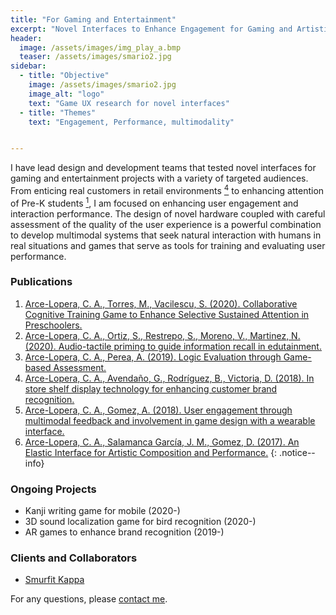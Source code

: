 ```yaml
---
title: "For Gaming and Entertainment"
excerpt: "Novel Interfaces to Enhance Engagement for Gaming and Artistic Performances"
header:
  image: /assets/images/img_play_a.bmp
  teaser: /assets/images/smario2.jpg
sidebar:
  - title: "Objective"
    image: /assets/images/smario2.jpg
    image_alt: "logo"
    text: "Game UX research for novel interfaces"
  - title: "Themes"
    text: "Engagement, Performance, multimodality"


---
```

I have lead design and development teams that tested novel interfaces for gaming and entertainment projects with
a variety of targeted audiences. From enticing real customers in retail environments [<sup>4</sup>](https://dl.acm.org/doi/10.1145/3292147.3292186)
to enhancing attention of Pre-K students [<sup>1</sup>](https://link.springer.com/chapter/10.1007%2F978-3-030-50896-8_34), 
I am focused on enhancing user engagement and interaction performance. The design of novel hardware
coupled with careful assessment of the quality of the user experience is a powerful combination to develop multimodal 
systems that seek natural interaction with humans in real situations and games that serve as tools for training and 
evaluating user performance. 

### Publications
1. [Arce-Lopera, C. A., Torres, M., Vacilescu, S. (2020). Collaborative Cognitive Training Game to Enhance Selective Sustained Attention in Preschoolers.](https://link.springer.com/chapter/10.1007%2F978-3-030-50896-8_34)
2. [Arce-Lopera, C. A., Ortiz, S., Restrepo, S., Moreno, V., Martinez, N. (2020). Audio-tactile priming to guide information recall in edutainment.](https://ieeexplore.ieee.org/document/9212866)
3. [Arce-Lopera, C. A., Perea, A. (2019). Logic Evaluation through Game-based Assessment.](https://link.springer.com/chapter/10.1007/978-3-030-20476-1_25)
4. [Arce-Lopera, C. A., Avendaño, G., Rodríguez, B., Victoria, D. (2018). In store shelf display technology for enhancing customer brand recognition.](https://dl.acm.org/doi/10.1145/3292147.3292186)
5. [Arce-Lopera, C. A., Gomez, A. (2018). User engagement through multimodal feedback and involvement in game design with a wearable interface.](https://link.springer.com/chapter/10.1007/978-3-319-94619-1_41)
6. [Arce-Lopera, C. A., Salamanca García, J. M., Gomez, D. (2017). An Elastic Interface for Artistic Composition and Performance.](https://link.springer.com/chapter/10.1007/978-3-319-60582-1_25)
{: .notice--info}

### Ongoing Projects
- Kanji writing game for mobile (2020-)
- 3D sound localization game for bird recognition (2020-)
- AR games to enhance brand recognition (2019-)

### Clients and Collaborators
- [Smurfit Kappa](https://www.smurfitkappa.com/co)

For any questions, please [contact me](https://forms.gle/63NYpG1siX6E4KGj8).

